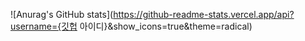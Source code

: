 ![Anurag's GitHub stats](https://github-readme-stats.vercel.app/api?username={깃헙 아이디}&show_icons=true&theme=radical)
